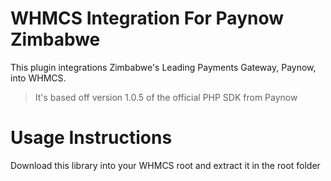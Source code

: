 # WHMCS Integration For Paynow Zimbabwe #


This plugin integrations Zimbabwe's Leading Payments Gateway, Paynow, into WHMCS. 

> It's based off version 1.0.5 of the official PHP SDK from Paynow 

# Usage Instructions

Download this library into your WHMCS root and extract it in the root folder
